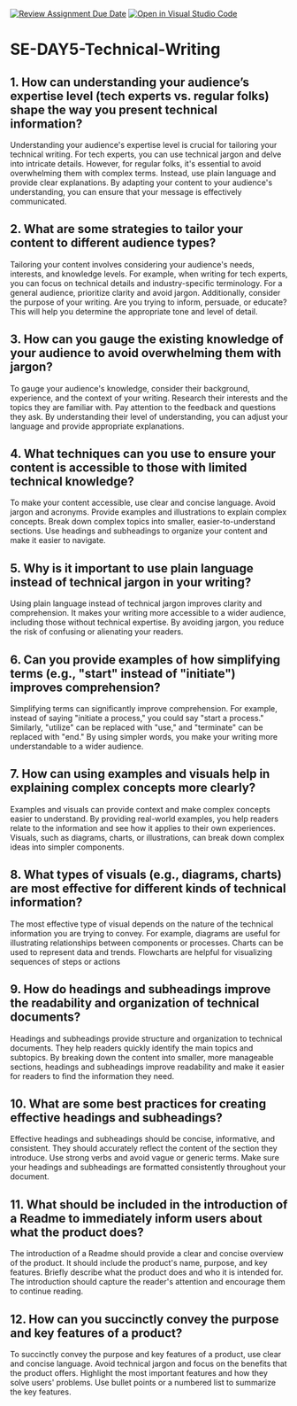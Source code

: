 [![Review Assignment Due Date](https://classroom.github.com/assets/deadline-readme-button-22041afd0340ce965d47ae6ef1cefeee28c7c493a6346c4f15d667ab976d596c.svg)](https://classroom.github.com/a/zsAR-pyY)
[![Open in Visual Studio Code](https://classroom.github.com/assets/open-in-vscode-2e0aaae1b6195c2367325f4f02e2d04e9abb55f0b24a779b69b11b9e10269abc.svg)](https://classroom.github.com/online_ide?assignment_repo_id=15676284&assignment_repo_type=AssignmentRepo)
# SE-DAY5-Technical-Writing
## 1. How can understanding your audience’s expertise level (tech experts vs. regular folks) shape the way you present technical information?
Understanding your audience's expertise level is crucial for tailoring your technical writing. For tech experts, you can use technical jargon and delve into intricate details. However, for regular folks, it's essential to avoid overwhelming them with complex terms. Instead, use plain language and provide clear explanations. By adapting your content to your audience's understanding, you can ensure that your message is effectively communicated.
## 2. What are some strategies to tailor your content to different audience types?
Tailoring your content involves considering your audience's needs, interests, and knowledge levels. For example, when writing for tech experts, you can focus on technical details and industry-specific terminology. For a general audience, prioritize clarity and avoid jargon. Additionally, consider the purpose of your writing. Are you trying to inform, persuade, or educate? This will help you determine the appropriate tone and level of detail.
## 3. How can you gauge the existing knowledge of your audience to avoid overwhelming them with jargon?
To gauge your audience's knowledge, consider their background, experience, and the context of your writing. Research their interests and the topics they are familiar with. Pay attention to the feedback and questions they ask. By understanding their level of understanding, you can adjust your language and provide appropriate explanations.
## 4. What techniques can you use to ensure your content is accessible to those with limited technical knowledge?
To make your content accessible, use clear and concise language. Avoid jargon and acronyms. Provide examples and illustrations to explain complex concepts. Break down complex topics into smaller, easier-to-understand sections. Use headings and subheadings to organize your content and make it easier to navigate.
## 5. Why is it important to use plain language instead of technical jargon in your writing?
Using plain language instead of technical jargon improves clarity and comprehension. It makes your writing more accessible to a wider audience, including those without technical expertise. By avoiding jargon, you reduce the risk of confusing or alienating your readers.
## 6. Can you provide examples of how simplifying terms (e.g., "start" instead of "initiate") improves comprehension?
Simplifying terms can significantly improve comprehension. For example, instead of saying "initiate a process," you could say "start a process." Similarly, "utilize" can be replaced with "use," and "terminate" can be replaced with "end." By using simpler words, you make your writing more understandable to a wider audience.
## 7. How can using examples and visuals help in explaining complex concepts more clearly?
Examples and visuals can provide context and make complex concepts easier to understand. By providing real-world examples, you help readers relate to the information and see how it applies to their own experiences. Visuals, such as diagrams, charts, or illustrations, can break down complex ideas into simpler components.
## 8. What types of visuals (e.g., diagrams, charts) are most effective for different kinds of technical information?
The most effective type of visual depends on the nature of the technical information you are trying to convey. For example, diagrams are useful for illustrating relationships between components or processes. Charts can be used to represent data and trends. Flowcharts are helpful for visualizing sequences of steps or actions
## 9. How do headings and subheadings improve the readability and organization of technical documents?
Headings and subheadings provide structure and organization to technical documents. They help readers quickly identify the main topics and subtopics. By breaking down the content into smaller, more manageable sections, headings and subheadings improve readability and make it easier for readers to find the information they need.
## 10. What are some best practices for creating effective headings and subheadings?
Effective headings and subheadings should be concise, informative, and consistent. They should accurately reflect the content of the section they introduce. Use strong verbs and avoid vague or generic terms. Make sure your headings and subheadings are formatted consistently throughout your document.
## 11. What should be included in the introduction of a Readme to immediately inform users about what the product does?
The introduction of a Readme should provide a clear and concise overview of the product. It should include the product's name, purpose, and key features. Briefly describe what the product does and who it is intended for. The introduction should capture the reader's attention and encourage them to continue reading.
## 12. How can you succinctly convey the purpose and key features of a product?
To succinctly convey the purpose and key features of a product, use clear and concise language. Avoid technical jargon and focus on the benefits that the product offers. Highlight the most important features and how they solve users' problems. Use bullet points or a numbered list to summarize the key features.
